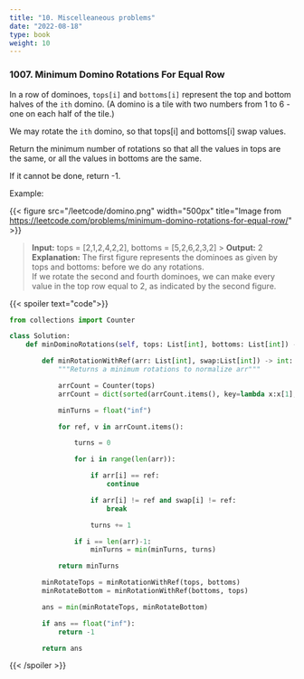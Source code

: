 ```yaml
---
title: "10. Miscelleaneous problems"
date: "2022-08-18"
type: book
weight: 10
---
```


### 1007. Minimum Domino Rotations For Equal Row

In a row of dominoes, `tops[i]` and `bottoms[i]` represent the top and bottom halves of the `ith` domino. (A domino is a tile with two numbers from 1 to 6 - one on each half of the tile.)

We may rotate the `ith` domino, so that tops[i] and bottoms[i] swap values.

Return the minimum number of rotations so that all the values in tops are the same, or all the values in bottoms are the same.

If it cannot be done, return -1.

Example:

{{< figure src="/leetcode/domino.png" width="500px" title="Image from https://leetcode.com/problems/minimum-domino-rotations-for-equal-row/" >}}

> **Input:** tops = [2,1,2,4,2,2], bottoms = [5,2,6,2,3,2] > **Output:** 2
> **Explanation:**
> The first figure represents the dominoes as given by tops and bottoms: before we do any rotations. \
> If we rotate the second and fourth dominoes, we can make every value in the top row equal to 2, as indicated by the second figure.

{{< spoiler text="code">}}

```python
from collections import Counter

class Solution:
    def minDominoRotations(self, tops: List[int], bottoms: List[int]) -> int:

        def minRotationWithRef(arr: List[int], swap:List[int]) -> int:
            """Returns a minimum rotations to normalize arr"""

            arrCount = Counter(tops)
            arrCount = dict(sorted(arrCount.items(), key=lambda x:x[1], reverse=True))

            minTurns = float("inf")

            for ref, v in arrCount.items():

                turns = 0

                for i in range(len(arr)):

                    if arr[i] == ref:
                        continue

                    if arr[i] != ref and swap[i] != ref:
                        break

                    turns += 1

                if i == len(arr)-1:
                    minTurns = min(minTurns, turns)

            return minTurns

        minRotateTops = minRotationWithRef(tops, bottoms)
        minRotateBottom = minRotationWithRef(bottoms, tops)

        ans = min(minRotateTops, minRotateBottom)

        if ans == float("inf"):
            return -1

        return ans
```

{{< /spoiler >}}
